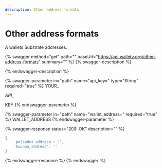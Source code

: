 ```yaml
---
description: Other address formats
---
```


# Other address formats

A wallets Substrate addresses.

{% swagger method="get" path="" baseUrl="https://api.wallety.org/other-address-formats" summary="" %}
{% swagger-description %}

{% endswagger-description %}

{% swagger-parameter in="path" name="api_key=" type="String" required="true" %}
YOUR_

_API__

KEY
{% endswagger-parameter %}

{% swagger-parameter in="path" name="wallet_address=" required="true" %}
WALLET_ADDRESS
{% endswagger-parameter %}

{% swagger-response status="200: OK" description="" %}
```javascript
{
    'polkadot_address': '', 
    'kusama_address': ''
}
```
{% endswagger-response %}
{% endswagger %}
